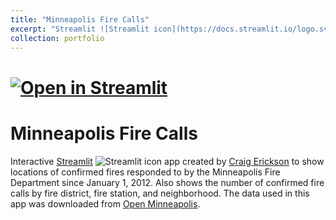 ```yaml
---
title: "Minneapolis Fire Calls"
excerpt: "Streamlit ![Streamlit icon](https://docs.streamlit.io/logo.svg) app showing locations of confirmed fires responded to by the Minneapolis Fire Department"
collection: portfolio
---
```



# [![Open in Streamlit](https://static.streamlit.io/badges/streamlit_badge_black_white.svg)](https://share.streamlit.io/cerickson30/minneapolis_fire_calls/main)

# Minneapolis Fire Calls

Interactive [Streamlit](https://streamlit.io/) ![Streamlit icon](https://docs.streamlit.io/logo.svg) app created by [Craig Erickson](https://cerickson30.github.io) to show locations of confirmed fires responded to by the Minneapolis Fire Department since January 1, 2012. Also shows the number of confirmed fire calls by fire district, fire station, and neighborhood. The data used in this app was downloaded from [Open Minneapolis](https://opendata.minneapolismn.gov/).